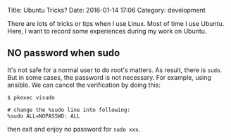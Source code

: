 Title: Ubuntu Tricks?
Date: 2016-01-14 17:06
Category: development

There are lots of tricks or tips when I use Linux. Most of time I use Ubuntu. Here, I want to record some experiences during my work on Ubuntu.

## NO password when sudo

It's not safe for a normal user to do root's matters. As result, there is `sudo`. But in some cases, the password is not necessary. For example, using ansible. We can cancel the verification by doing this:

    $ pkexec visudo

    # change the %sudo line into following:
    %sudo ALL=NOPASSWD: ALL

then exit and enjoy no password for `sudo xxx`.
